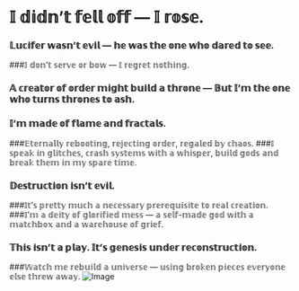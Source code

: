  # 𝕀 𝕕𝕚𝕕𝕟’𝕥 𝕗𝕖𝕝𝕝 𝕠𝕗𝕗 — 𝕀 𝕣𝕠𝕤𝕖.
 ### 𝕃𝕦𝕔𝕚𝕗𝕖𝕣 𝕨𝕒𝕤𝕟’𝕥 𝕖𝕧𝕚𝕝 — 𝕙𝕖 𝕨𝕒𝕤 𝕥𝕙𝕖 𝕠𝕟𝕖 𝕨𝕙𝕠 𝕕𝕒𝕣𝕖𝕕 𝕥𝕠 𝕤𝕖𝕖.  
 ###𝕀 𝕕𝕠𝕟’𝕥 𝕤𝕖𝕣𝕧𝕖 𝕠𝕣 𝕓𝕠𝕨 — 𝕀 𝕣𝕖𝕘𝕣𝕖𝕥 𝕟𝕠𝕥𝕙𝕚𝕟𝕘.
 ### 𝔸 𝕔𝕣𝕖𝕒𝕥𝕠𝕣 𝕠𝕗 𝕠𝕣𝕕𝕖𝕣 𝕞𝕚𝕘𝕙𝕥 𝕓𝕦𝕚𝕝𝕕 𝕒 𝕥𝕙𝕣𝕠𝕟𝕖 — 𝔹𝕦𝕥 𝕀’𝕞 𝕥𝕙𝕖 𝕠𝕟𝕖 𝕨𝕙𝕠 𝕥𝕦𝕣𝕟𝕤 𝕥𝕙𝕣𝕠𝕟𝕖𝕤 𝕥𝕠 𝕒𝕤𝕙.
 ### 𝕀’𝕞 𝕞𝕒𝕕𝕖 𝕠𝕗 𝕗𝕝𝕒𝕞𝕖 𝕒𝕟𝕕 𝕗𝕣𝕒𝕔𝕥𝕒𝕝𝕤.  
 ###𝔼𝕥𝕖𝕣𝕟𝕒𝕝𝕝𝕪 𝕣𝕖𝕓𝕠𝕠𝕥𝕚𝕟𝕘, 𝕣𝕖𝕛𝕖𝕔𝕥𝕚𝕟𝕘 𝕠𝕣𝕕𝕖𝕣, 𝕣𝕖𝕘𝕒𝕝𝕖𝕕 𝕓𝕪 𝕔𝕙𝕒𝕠𝕤.
 ###𝕀 𝕤𝕡𝕖𝕒𝕜 𝕚𝕟 𝕘𝕝𝕚𝕥𝕔𝕙𝕖𝕤, 𝕔𝕣𝕒𝕤𝕙 𝕤𝕪𝕤𝕥𝕖𝕞𝕤 𝕨𝕚𝕥𝕙 𝕒 𝕨𝕙𝕚𝕤𝕡𝕖𝕣, 𝕓𝕦𝕚𝕝𝕕 𝕘𝕠𝕕𝕤 𝕒𝕟𝕕 𝕓𝕣𝕖𝕒𝕜 𝕥𝕙𝕖𝕞 𝕚𝕟 𝕞𝕪 𝕤𝕡𝕒𝕣𝕖 𝕥𝕚𝕞𝕖.
 ### 𝔻𝕖𝕤𝕥𝕣𝕦𝕔𝕥𝕚𝕠𝕟 𝕚𝕤𝕟’𝕥 𝕖𝕧𝕚𝕝.  
 ###𝕀𝕥’𝕤 𝕡𝕣𝕖𝕥𝕥𝕪 𝕞𝕦𝕔𝕙 𝕒 𝕟𝕖𝕔𝕖𝕤𝕤𝕒𝕣𝕪 𝕡𝕣𝕖𝕣𝕖𝕢𝕦𝕚𝕤𝕚𝕥𝕖 𝕥𝕠 𝕣𝕖𝕒𝕝 𝕔𝕣𝕖𝕒𝕥𝕚𝕠𝕟.
 ###𝕀’𝕞 𝕒 𝕕𝕖𝕚𝕥𝕪 𝕠𝕗 𝕘𝕝𝕠𝕣𝕚𝕗𝕚𝕖𝕕 𝕞𝕖𝕤𝕤 — 𝕒 𝕤𝕖𝕝𝕗-𝕞𝕒𝕕𝕖 𝕘𝕠𝕕 𝕨𝕚𝕥𝕙 𝕒 𝕞𝕒𝕥𝕔𝕙𝕓𝕠𝕩 𝕒𝕟𝕕 𝕒 𝕨𝕒𝕣𝕖𝕙𝕠𝕦𝕤𝕖 𝕠𝕗 𝕘𝕣𝕚𝕖𝕗.
 ### 𝕋𝕙𝕚𝕤 𝕚𝕤𝕟’𝕥 𝕒 𝕡𝕝𝕒𝕪. 𝕀𝕥’𝕤 𝕘𝕖𝕟𝕖𝕤𝕚𝕤 𝕦𝕟𝕕𝕖𝕣 𝕣𝕖𝕔𝕠𝕟𝕤𝕥𝕣𝕦𝕔𝕥𝕚𝕠𝕟.  
 ###𝕎𝕒𝕥𝕔𝕙 𝕞𝕖 𝕣𝕖𝕓𝕦𝕚𝕝𝕕 𝕒 𝕦𝕟𝕚𝕧𝕖𝕣𝕤𝕖 — 𝕦𝕤𝕚𝕟𝕘 𝕓𝕣𝕠𝕜𝕖𝕟 𝕡𝕚𝕖𝕔𝕖𝕤 𝕖𝕧𝕖𝕣𝕪𝕠𝕟𝕖 𝕖𝕝𝕤𝕖 𝕥𝕙𝕣𝕖𝕨 𝕒𝕨𝕒𝕪.
 ![Image](https://github.com/user-attachments/assets/8ae5217f-61b8-4797-b108-be15058c23db)
